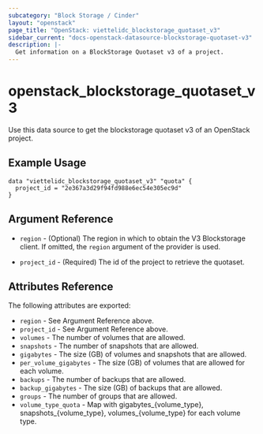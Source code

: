 ```yaml
---
subcategory: "Block Storage / Cinder"
layout: "openstack"
page_title: "OpenStack: viettelidc_blockstorage_quotaset_v3"
sidebar_current: "docs-openstack-datasource-blockstorage-quotaset-v3"
description: |-
  Get information on a BlockStorage Quotaset v3 of a project.
---
```


# openstack\_blockstorage\_quotaset\_v3

Use this data source to get the blockstorage quotaset v3 of an OpenStack project.

## Example Usage

```hcl
data "viettelidc_blockstorage_quotaset_v3" "quota" {
  project_id = "2e367a3d29f94fd988e6ec54e305ec9d"
}
```

## Argument Reference

* `region` - (Optional) The region in which to obtain the V3 Blockstorage client.
    If omitted, the `region` argument of the provider is used.

* `project_id` - (Required) The id of the project to retrieve the quotaset.


## Attributes Reference

The following attributes are exported:

* `region` - See Argument Reference above.
* `project_id` - See Argument Reference above.
* `volumes` -  The number of volumes that are allowed.
* `snapshots` - The number of snapshots that are allowed.
* `gigabytes` - The size (GB) of volumes and snapshots that are allowed.
* `per_volume_gigabytes` - The size (GB) of volumes that are allowed for each volume.
* `backups` - The number of backups that are allowed.
* `backup_gigabytes` - The size (GB) of backups that are allowed.
* `groups` - The number of groups that are allowed.
* `volume_type_quota` - Map with gigabytes_{volume_type}, snapshots_{volume_type}, volumes_{volume_type} for each volume type.